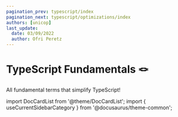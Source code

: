```yaml
---
pagination_prev: typescript/index
pagination_next: typescript/optimizations/index
authors: [unicop]
last_update:
  date: 03/09/2022
  author: Ofri Peretz
---
```


# TypeScript Fundamentals 🪢

All fundamental terms that simplify TypeScript!

import DocCardList from '@theme/DocCardList';
import { useCurrentSidebarCategory } from '@docusaurus/theme-common';

<DocCardList items={useCurrentSidebarCategory().items} />
